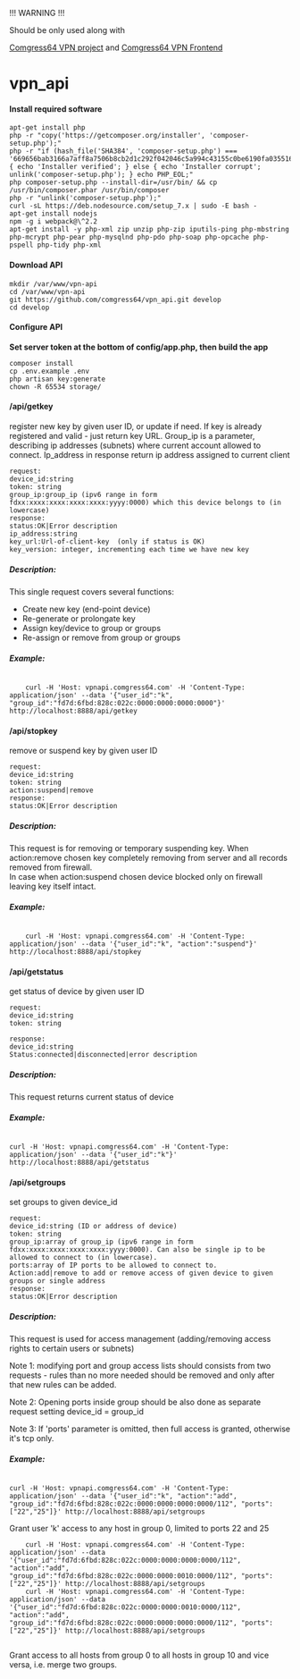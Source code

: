 !!! WARNING !!!

Should be only used along with

[Comgress64 VPN project](https://github.com/comgress64/vpn) and [Comgress64 VPN Frontend](https://github.com/comgress64/vpn_frontend
)


# vpn_api


#### Install required software
```
apt-get install php
php -r "copy('https://getcomposer.org/installer', 'composer-setup.php');"
php -r "if (hash_file('SHA384', 'composer-setup.php') === '669656bab3166a7aff8a7506b8cb2d1c292f042046c5a994c43155c0be6190fa0355160742ab2e1c88d40d5be660b410') { echo 'Installer verified'; } else { echo 'Installer corrupt'; unlink('composer-setup.php'); } echo PHP_EOL;"
php composer-setup.php --install-dir=/usr/bin/ && cp /usr/bin/composer.phar /usr/bin/composer
php -r "unlink('composer-setup.php');"
curl -sL https://deb.nodesource.com/setup_7.x | sudo -E bash -
apt-get install nodejs
npm -g i webpack@\^2.2
apt-get install -y php-xml zip unzip php-zip iputils-ping php-mbstring php-mcrypt php-pear php-mysqlnd php-pdo php-soap php-opcache php-pspell php-tidy php-xml
```

#### Download API 

```shell
mkdir /var/www/vpn-api 
cd /var/www/vpn-api
git https://github.com/comgress64/vpn_api.git develop
cd develop
```

#### Configure API 

**Set server token at the bottom of config/app.php, then build the app**

```shell
composer install
cp .env.example .env
php artisan key:generate
chown -R 65534 storage/
```

#### /api/getkey

register new key by given user ID, or update if need. If key is already registered and valid - just return key URL. Group_ip is a parameter, describing ip addresses (subnets) where current account allowed to connect. Ip_address in response return ip address assigned to current client

    request:
    device_id:string
    token: string 
    group_ip:group_ip (ipv6 range in form fdxx:xxxx:xxxx:xxxx:xxxx:yyyy:0000) which this device belongs to (in lowercase)
    response:
    status:OK|Error description
    ip_address:string
    key_url:Url-of-client-key  (only if status is OK)
    key_version: integer, incrementing each time we have new key

##### Description:

This single request covers several functions:


* Create new key (end-point device)
* Re-generate or prolongate key
* Assign key/device to group or groups
* Re-assign or remove from group or groups

##### Example:

```shell

    curl -H 'Host: vpnapi.comgress64.com' -H 'Content-Type: application/json' --data '{"user_id":"k", "group_id":"fd7d:6fbd:828c:022c:0000:0000:0000:0000"}' http://localhost:8888/api/getkey
```

#### /api/stopkey

remove or suspend key by given user ID

    request:
    device_id:string
    token: string 
    action:suspend|remove
    response:
    status:OK|Error description

##### Description:

This request is for removing or temporary suspending key. When action:remove chosen key completely removing from server and  all records removed from firewall.     
In case when action:suspend chosen device blocked only on firewall leaving key itself intact.

##### Example:

```shell

    curl -H 'Host: vpnapi.comgress64.com' -H 'Content-Type: application/json' --data '{"user_id":"k", "action":"suspend"}' http://localhost:8888/api/stopkey

```

#### /api/getstatus

get status of device by given user ID

    request:
    device_id:string
    token: string 

    response:
    device_id:string
    Status:connected|disconnected|error description

##### Description:

This request returns current status of device

##### Example:

```shell

curl -H 'Host: vpnapi.comgress64.com' -H 'Content-Type: application/json' --data '{"user_id":"k"}' http://localhost:8888/api/getstatus

```

#### /api/setgroups

set groups to given device_id

    request:
    device_id:string (ID or address of device)
    token: string 
    group_ip:array of group_ip (ipv6 range in form fdxx:xxxx:xxxx:xxxx:xxxx:yyyy:0000). Can also be single ip to be allowed to connect to (in lowercase). 
    ports:array of IP ports to be allowed to connect to. 
    Action:add|remove to add or remove access of given device to given groups or single address
    response:
    status:OK|Error description

##### Description:

This request is used for access management (adding/removing access rights to certain users or subnets)

Note 1: modifying port and group access lists should consists from two requests -  rules than no more needed should be removed and only after that new rules can be added. 

Note 2: Opening ports inside group should be also done as separate request setting device_id = group_id 

Note 3: If 'ports' parameter is omitted, then full access is granted, otherwise it's tcp only.

##### Example:

```shell

curl -H 'Host: vpnapi.comgress64.com' -H 'Content-Type: application/json' --data '{"user_id":"k", "action":"add", "group_id":"fd7d:6fbd:828c:022c:0000:0000:0000:0000/112", "ports":["22","25"]}' http://localhost:8888/api/setgroups

```

Grant user 'k' access to any host in group 0, limited to ports 22 and 25

```shell
    curl -H 'Host: vpnapi.comgress64.com' -H 'Content-Type: application/json' --data '{"user_id":"fd7d:6fbd:828c:022c:0000:0000:0000:0000/112", "action":"add", "group_id":"fd7d:6fbd:828c:022c:0000:0000:0010:0000/112", "ports":["22","25"]}' http://localhost:8888/api/setgroups
    curl -H 'Host: vpnapi.comgress64.com' -H 'Content-Type: application/json' --data '{"user_id":"fd7d:6fbd:828c:022c:0000:0000:0010:0000/112", "action":"add", "group_id":"fd7d:6fbd:828c:022c:0000:0000:0000:0000/112", "ports":["22","25"]}' http://localhost:8888/api/setgroups
    
```
Grant access to all hosts from group 0 to all hosts in group 10 and vice versa, i.e. merge two groups.
